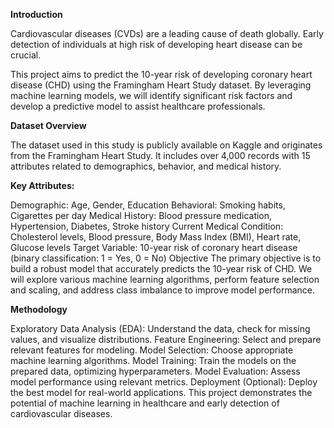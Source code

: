 **Introduction**

Cardiovascular diseases (CVDs) are a leading cause of death globally. Early detection of individuals at high risk of developing heart disease can be crucial.

This project aims to predict the 10-year risk of developing coronary heart disease (CHD) using the Framingham Heart Study dataset. By leveraging machine learning models, we will identify significant risk factors and develop a predictive model to assist healthcare professionals.

**Dataset Overview**

The dataset used in this study is publicly available on Kaggle and originates from the Framingham Heart Study. It includes over 4,000 records with 15 attributes related to demographics, behavior, and medical history.

**Key Attributes:**


Demographic: Age, Gender, Education
Behavioral: Smoking habits, Cigarettes per day
Medical History: Blood pressure medication, Hypertension, Diabetes, Stroke history
Current Medical Condition: Cholesterol levels, Blood pressure, Body Mass Index (BMI), Heart rate, Glucose levels
Target Variable: 10-year risk of coronary heart disease (binary classification: 1 = Yes, 0 = No)
Objective
The primary objective is to build a robust model that accurately predicts the 10-year risk of CHD. We will explore various machine learning algorithms, perform feature selection and scaling, and address class imbalance to improve model performance.

**Methodology**

Exploratory Data Analysis (EDA): Understand the data, check for missing values, and visualize distributions.
Feature Engineering: Select and prepare relevant features for modeling.
Model Selection: Choose appropriate machine learning algorithms.
Model Training: Train the models on the prepared data, optimizing hyperparameters.
Model Evaluation: Assess model performance using relevant metrics.
Deployment (Optional): Deploy the best model for real-world applications.
This project demonstrates the potential of machine learning in healthcare and early detection of cardiovascular diseases.
